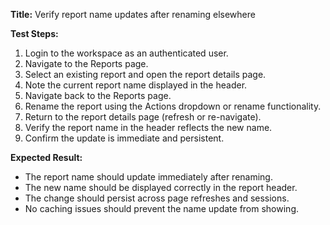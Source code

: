 **Title:** Verify report name updates after renaming elsewhere

**Test Steps:**
1. Login to the workspace as an authenticated user.
2. Navigate to the Reports page.
3. Select an existing report and open the report details page.
4. Note the current report name displayed in the header.
5. Navigate back to the Reports page.
6. Rename the report using the Actions dropdown or rename functionality.
7. Return to the report details page (refresh or re-navigate).
8. Verify the report name in the header reflects the new name.
9. Confirm the update is immediate and persistent.

**Expected Result:**
* The report name should update immediately after renaming.
* The new name should be displayed correctly in the report header.
* The change should persist across page refreshes and sessions.
* No caching issues should prevent the name update from showing.